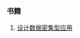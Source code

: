 ### 书籍

1. [设计数据密集型应用](https://ddia.vonng.com/#/?id=%e8%ae%be%e8%ae%a1%e6%95%b0%e6%8d%ae%e5%af%86%e9%9b%86%e5%9e%8b%e5%ba%94%e7%94%a8-%e4%b8%ad%e6%96%87%e7%bf%bb%e8%af%91)